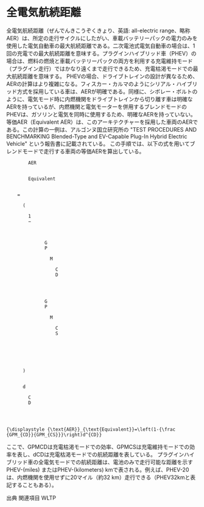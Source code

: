 # 全電気航続距離

全電気航続距離（ぜんでんきこうぞくきょり、英語: all-electric range、略称AER）は、所定の走行サイクルにしたがい、車載バッテリーパックの電力のみを使用した電気自動車の最大航続距離である。二次電池式電気自動車の場合は、1回の充電での最大航続距離を意味する。プラグインハイブリッド車（PHEV）の場合は、燃料の燃焼と車載バッテリーパックの両方を利用する充電維持モード（プラグイン走行）ではかなり遠くまで走行できるため、充電枯渇モードでの最大航続距離を意味する。
PHEVの場合、ドライブトレインの設計が異なるため、AERの計算はより複雑になる。フィスカー・カルマのようにシリアル・ハイブリッド方式を採用している車は、AERが明確である。同様に、シボレー・ボルトのように、電気モード時に内燃機関をドライブトレインから切り離す車は明確なAERを持っているが、内燃機関と電気モーターを併用するブレンドモードのPHEVは、ガソリンと電気を同時に使用するため、明確なAERを持っていない。等価AER（Equivalent AER）は、このアーキテクチャーを採用した車両のAERである。この計算の一例は、アルゴンヌ国立研究所の "TEST PROCEDURES AND BENCHMARKING Blended-Type and EV-Capable Plug-In Hybrid Electric Vehicle" という報告書に記載されている。
この手順では、以下の式を用いてブレンドモードで走行する車両の等価AERを算出している。

  
    
      
        
          
            AER
          
          
            Equivalent
          
        
        =
        
          (
          
            1
            −
            
              
                
                  G
                  P
                  
                    M
                    
                      C
                      D
                    
                  
                
                
                  G
                  P
                  
                    M
                    
                      C
                      S
                    
                  
                
              
            
          
          )
        
        
          d
          
            C
            D
          
        
      
    
    {\displaystyle {\text{AER}}_{\text{Equivalent}}=\left(1-{\frac {GPM_{CD}}{GPM_{CS}}}\right)d^{CD}}
  

ここで、GPMCDは充電枯渇モードでの効率、GPMCSは充電維持モードでの効率を表し、dCDは充電枯渇モードでの航続距離を表している。
プラグインハイブリッド車の全電気モードでの航続距離は、電池のみで走行可能な距離を示すPHEV-(miles) またはPHEV-(kilometers) kmで表される。例えば、PHEV-20は、内燃機関を使用せずに20マイル（約32 km）走行できる（PHEV32kmと表記することもある）。

出典
関連項目
WLTP